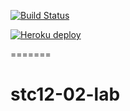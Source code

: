 [![Build Status](https://travis-ci.org/bass-2000/stc12-02-lab.svg?branch=master)](https://travis-ci.org/bass-2000/stc12-02-lab)

[![Heroku deploy](https://heroku-badge.herokuapp.com/?app=mylabboy)](https://mylabboy.herokuapp.com)

=======
# stc12-02-lab
